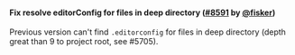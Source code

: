 #### Fix resolve editorConfig for files in deep directory ([#8591](https://github.com/prettier/prettier/pull/8591) by [@fisker](https://github.com/fisker))

Previous version can't find `.editorconfig` for files in deep directory (depth great than 9 to project root, see #5705).

